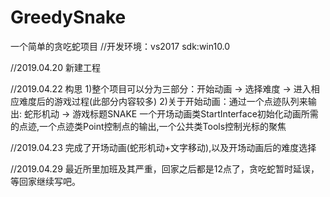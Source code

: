 # GreedySnake
一个简单的贪吃蛇项目
//开发环境：vs2017 sdk:win10.0

//2019.04.20 新建工程

//2019.04.22 构思
1)整个项目可以分为三部分：开始动画 -> 选择难度 -> 进入相应难度后的游戏过程(此部分内容较多)
2)关于开始动画：通过一个点迹队列来输出: 蛇形机动 -> 游戏标题SNAKE
               一个开场动画类StartInterface初始化动画所需的点迹,一个点迹类Point控制点的输出,一个公共类Tools控制光标的聚焦
               
//2019.04.23 完成了开场动画(蛇形机动+文字移动),以及开场动画后的难度选择

//2019.04.29 最近所里加班及其严重，回家之后都是12点了，贪吃蛇暂时延误，等回家继续写吧。
